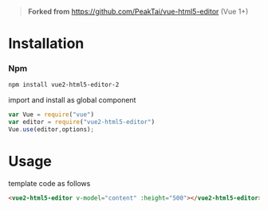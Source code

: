 > **Forked from** https://github.com/PeakTai/vue-html5-editor (Vue 1+)

# Installation

### Npm


```bash
npm install vue2-html5-editor-2
```

import and install as global component

```js
var Vue = require("vue")
var editor = require("vue2-html5-editor")
Vue.use(editor,options);
```

# Usage

template code as follows

```html
<vue2-html5-editor v-model="content" :height="500"></vue2-html5-editor>
```
